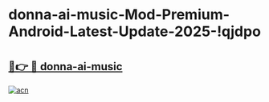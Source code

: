 # donna-ai-music-Mod-Premium-Android-Latest-Update-2025-!qjdpo

# <h2><a href="https://0l3poo.esa.edu.pl?title=donna-ai-music&ref=qjdpo">🔗👉 🔴 donna-ai-music</a></h2>

[![acn](https://github.com/user-attachments/assets/0f9c940e-d8b0-45ae-aac7-cd30a18b3e1c)](https://0l3poo.esa.edu.pl?title=donna-ai-music&ref=qjdpo)

